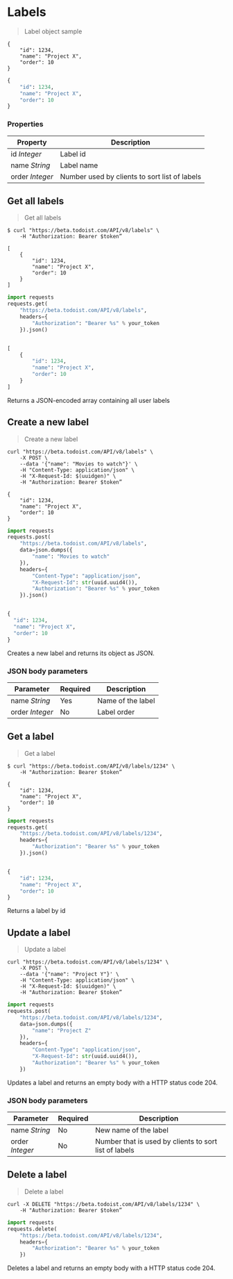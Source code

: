 # Labels

> Label object sample

```shell
{
    "id": 1234,
    "name": "Project X",
    "order": 10
}
```

```python
{
    "id": 1234,
    "name": "Project X",
    "order": 10
}
```

### Properties

Property | Description
----------|------------
id *Integer* | Label id
name *String* | Label name
order *Integer* | Number used by clients to sort list of labels

## Get all labels

> Get all labels

```shell
$ curl "https://beta.todoist.com/API/v8/labels" \
    -H "Authorization: Bearer $token”

[
    {
        "id": 1234,
        "name": "Project X",
        "order": 10
    }
]
```

```python
import requests
requests.get(
    "https://beta.todoist.com/API/v8/labels",
    headers={
        "Authorization": "Bearer %s" % your_token
    }).json()


[
    {
        "id": 1234,
        "name": "Project X",
        "order": 10
    }
]
```

Returns a JSON-encoded array containing all user labels

## Create a new label

> Create a new label

```shell
curl "https://beta.todoist.com/API/v8/labels" \
    -X POST \
    --data '{"name": "Movies to watch"}' \
    -H "Content-Type: application/json" \
    -H "X-Request-Id: $(uuidgen)" \
    -H "Authorization: Bearer $token”

{
    "id": 1234,
    "name": "Project X",
    "order": 10
}
```

```python
import requests
requests.post(
    "https://beta.todoist.com/API/v8/labels",
    data=json.dumps({
        "name": "Movies to watch"
    }),
    headers={
        "Content-Type": "application/json",
        "X-Request-Id": str(uuid.uuid4()),
        "Authorization": "Bearer %s" % your_token
    }).json()


{
  "id": 1234,
  "name": "Project X",
  "order": 10
}
```

Creates a new label and returns its object as JSON.

### JSON body parameters

Parameter | Required | Description
--------- | -------- | -----------
name *String* | Yes | Name of the label
order *Integer* | No | Label order

## Get a label

> Get a label

```shell
$ curl "https://beta.todoist.com/API/v8/labels/1234" \
    -H "Authorization: Bearer $token”

{
    "id": 1234,
    "name": "Project X",
    "order": 10
}
```

```python
import requests
requests.get(
    "https://beta.todoist.com/API/v8/labels/1234",
    headers={
        "Authorization": "Bearer %s" % your_token
    }).json()


{
    "id": 1234,
    "name": "Project X",
    "order": 10
}
```

Returns a label by id

## Update a label

> Update a label

```shell
curl "https://beta.todoist.com/API/v8/labels/1234" \
    -X POST \
    --data '{"name": "Project Y"}' \
    -H "Content-Type: application/json" \
    -H "X-Request-Id: $(uuidgen)" \
    -H "Authorization: Bearer $token”
```

```python
import requests
requests.post(
    "https://beta.todoist.com/API/v8/labels/1234",
    data=json.dumps({
        "name": "Project Z"
    }),
    headers={
        "Content-Type": "application/json",
        "X-Request-Id": str(uuid.uuid4()),
        "Authorization": "Bearer %s" % your_token
    })

```

Updates a label and returns an empty body with a HTTP status code 204.

### JSON body parameters

Parameter | Required | Description
--------- | -------- | -----------
name *String* | No | New name of the label
order *Integer* | No | Number that is used by clients to sort list of labels

## Delete a label

> Delete a label

```shell
curl -X DELETE "https://beta.todoist.com/API/v8/labels/1234" \
    -H "Authorization: Bearer $token”
```

```python
import requests
requests.delete(
    "https://beta.todoist.com/API/v8/labels/1234",
    headers={
        "Authorization": "Bearer %s" % your_token
    })

```

Deletes a label and returns an empty body with a HTTP status code 204.
